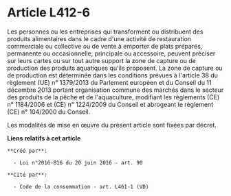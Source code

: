 # Article L412-6

Les personnes ou les entreprises qui transforment ou distribuent des produits alimentaires dans le cadre d'une activité de
restauration commerciale ou collective ou de vente à emporter de plats préparés, permanente ou occasionnelle, principale ou
accessoire, peuvent préciser sur leurs cartes ou sur tout autre support la zone de capture ou de production des produits
aquatiques qu'ils proposent. La zone de capture ou de production est déterminée dans les conditions prévues à l'article 38 du
règlement (UE) n° 1379/2013 du Parlement européen et du Conseil du 11 décembre 2013 portant organisation commune des marchés
dans le secteur des produits de la pêche et de l'aquaculture, modifiant les règlements (CE) n° 1184/2006 et (CE) n° 1224/2009
du Conseil et abrogeant le règlement (CE) n° 104/2000 du Conseil. 

Les modalités de mise en œuvre du présent article sont fixées par décret.

**Liens relatifs à cet article**

	**Créé par**:

	  - Loi n°2016-816 du 20 juin 2016 - art. 90

	**Cité par**:

	  - Code de la consommation - art. L461-1 (VD)
